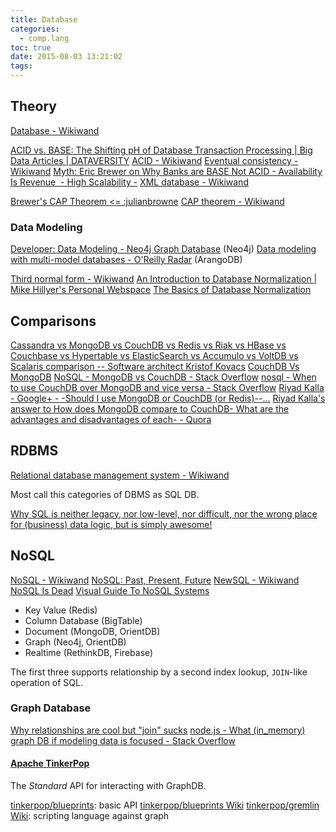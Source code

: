 ```yaml
---
title: Database
categories:
  - comp.lang
toc: true
date: 2015-08-03 13:21:02
tags:
---
```


## Theory

[Database - Wikiwand](https://www.wikiwand.com/en/Database)

[ACID vs. BASE: The Shifting pH of Database Transaction Processing | Big Data Articles | DATAVERSITY](http://www.dataversity.net/acid-vs-base-the-shifting-ph-of-database-transaction-processing/)
[ACID - Wikiwand](http://www.wikiwand.com/en/ACID)
[Eventual consistency - Wikiwand](http://www.wikiwand.com/en/Eventual_consistency)
[Myth: Eric Brewer on Why Banks are BASE Not ACID - Availability Is Revenue  - High Scalability -](http://highscalability.com/blog/2013/5/1/myth-eric-brewer-on-why-banks-are-base-not-acid-availability.html)
[XML database - Wikiwand](https://www.wikiwand.com/en/XML_database)

[Brewer's CAP Theorem <= :julianbrowne](http://www.julianbrowne.com/article/viewer/brewers-cap-theorem)
[CAP theorem - Wikiwand](http://www.wikiwand.com/en/CAP_theorem)

### Data Modeling

[Developer: Data Modeling - Neo4j Graph Database](http://neo4j.com/developer/data-modeling/) (Neo4j)
[Data modeling with multi-model databases - O'Reilly Radar](http://radar.oreilly.com/2015/07/data-modeling-with-multi-model-databases.html) (ArangoDB)

[Third normal form - Wikiwand](https://www.wikiwand.com/en/Third_normal_form)
[An Introduction to Database Normalization | Mike Hillyer's Personal Webspace](http://mikehillyer.com/articles/an-introduction-to-database-normalization/)
[The Basics of Database Normalization](http://databases.about.com/od/specificproducts/a/normalization.htm)

## Comparisons

[Cassandra vs MongoDB vs CouchDB vs Redis vs Riak vs HBase vs Couchbase vs Hypertable vs ElasticSearch vs Accumulo vs VoltDB vs Scalaris comparison -- Software architect Kristof Kovacs](http://kkovacs.eu/cassandra-vs-mongodb-vs-couchdb-vs-redis)
[CouchDB Vs MongoDB](http://www.slideshare.net/gabriele.lana/couchdb-vs-mongodb-2982288)
[NoSQL - MongoDB vs CouchDB - Stack Overflow](http://stackoverflow.com/questions/3375494/nosql-mongodb-vs-couchdb)
[nosql - When to use CouchDB over MongoDB and vice versa - Stack Overflow](http://stackoverflow.com/questions/12437790/when-to-use-couchdb-over-mongodb-and-vice-versa)
[Riyad Kalla - Google+ - -Should I use MongoDB or CouchDB (or Redis)--…](https://plus.google.com/107397941677313236670/posts/LFBB233PKQ1)
[Riyad Kalla's answer to How does MongoDB compare to CouchDB- What are the advantages and disadvantages of each- - Quora](http://www.quora.com/How-does-MongoDB-compare-to-CouchDB-What-are-the-advantages-and-disadvantages-of-each/answer/Riyad-Kalla)

## RDBMS

[Relational database management system - Wikiwand](http://www.wikiwand.com/en/Relational_database_management_system)

Most call this categories of DBMS as SQL DB.

[Why SQL is neither legacy, nor low-level, nor difficult, nor the wrong place for (business) data logic, but is simply awesome!](http://www.vertabelo.com/blog/notes-from-the-lab/why-sql-is-neither-legacy-nor-low-level-but-simply-awesome)

## NoSQL

[NoSQL - Wikiwand](https://www.wikiwand.com/en/NoSQL)
[NoSQL: Past, Present, Future](http://www.infoq.com/presentations/NoSQL-History)
[NewSQL - Wikiwand](https://www.wikiwand.com/en/NewSQL)
[NoSQL Is Dead](http://www.infoq.com/presentations/nosql-commonalities)
[Visual Guide To NoSQL Systems](http://blog.nahurst.com/visual-guide-to-nosql-systems)

- Key Value (Redis)
- Column Database (BigTable)
- Document (MongoDB, OrientDB)
- Graph (Neo4j, OrientDB)
- Realtime (RethinkDB, Firebase)

The first three supports relationship by a second index lookup, `JOIN`-like operation of SQL.

### Graph Database

[Why relationships are cool but "join" sucks](http://www.slideshare.net/lvca/why-relationships-are-cool-but-join-sucks-28997951)
[node.js - What (in_memory) graph DB if modeling data is focused - Stack Overflow](http://stackoverflow.com/questions/31565386/what-in-memory-graph-db-if-modeling-data-is-focused)

#### [Apache TinkerPop](http://tinkerpop.incubator.apache.org/)

The *Standard* API for interacting with GraphDB.

[tinkerpop/blueprints](https://github.com/tinkerpop/blueprints): basic API
[tinkerpop/blueprints Wiki](http://blueprints.tinkerpop.com)
[tinkerpop/gremlin Wiki](https://github.com/tinkerpop/gremlin/wiki): scripting language against graph

